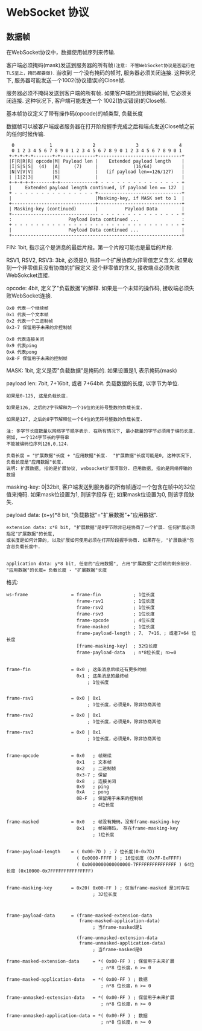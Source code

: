 # WebSocket 协议

## 数据帧

在WebSocket协议中，数据使用帧序列来传输. 

客户端必须掩码(mask)发送到服务器的所有帧`(注意: 不管WebSocket协议是否运行在TLS至上，掩码都要做)`. 当收到
一个没有掩码的帧时, 服务器必须关闭连接. 这种状况下, 服务器可能发送一个1002(协议错误)的Close帧.

服务器必须不掩码发送到客户端的所有帧. 如果客户端检测到掩码的帧, 它必须关闭连接. 这种状况下, 客户端可能发送一个
1002(协议错误)的Close帧.


基本帧协议定义了带有操作码(opcode)的帧类型, 负载长度

数据帧可以被客户端或者服务器在打开阶段握手完成之后和端点发送Close帧之前的任何时候传输.

```
  0             1               2               3               4
  0 1 2 3 4 5 6 7 8 9 0 1 2 3 4 5 6 7 8 9 0 1 2 3 4 5 6 7 8 9 0 1
 +-+-+-+-+-------+-+-------------+-------------------------------+
 |F|R|R|R| opcode|M| Payload len |    Extended payload length    |
 |I|S|S|S|  (4)  |A|     (7)     |             (16/64)           |
 |N|V|V|V|       |S|             |   (if payload len==126/127)   |
 | |1|2|3|       |K|             |                               |
 +-+-+-+-+-------+-+-------------+ - - - - - - - - - - - - - - - +
 |     Extended payload length continued, if payload len == 127  |
 + - - - - - - - - - - - - - - - +-------------------------------+
 |                               |Masking-key, if MASK set to 1  |
 +-------------------------------+-------------------------------+
 | Masking-key (continued)       |          Payload Data         |
 +-------------------------------- - - - - - - - - - - - - - - - +
 :                     Payload Data continued ...                :
 + - - - - - - - - - - - - - - - - - - - - - - - - - - - - - - - +
 |                     Payload Data continued ...                |
 +---------------------------------------------------------------+
```

FIN: 1bit, 指示这个是消息的最后片段。第一个片段可能也是最后的片段.

RSV1, RSV2, RSV3: 3bit, 必须是0, 除非一个扩展协商为非零值定义含义. 如果收到一个非零值且没有协商的扩展定义
这个非零值的含义, 接收端点必须失败WebSokcket连接.

opcode: 4bit, 定义了"负载数据"的解释. 如果是一个未知的操作码, 接收端必须失败WebSocket连接.
```
0x0 代表一个继续帧
0x1 代表一个文本帧
0x2 代表一个二进制帧
0x3-7 保留用于未来的非控制帧

0x8 代表连接关闭
0x9 代表ping
0xA 代表pong
0xB-F 保留用于未来的控制帧
```

MASK: 1bit, 定义是否"负载数据"是掩码的. 如果设置是1, 表示掩码(mask)

payload len: 7bit, 7+16bit, 或者 7+64bit. 负载数据的长度, 以字节为单位. 
```
如果是0-125, 这是负载长度.

如果是126, 之后的2字节解释为一个16位的无符号整数的负载长度.

如果是127, 之后的8字节解释位一个64位的无符号整数的负载长度.

注: 多字节长度数量以网络字节顺序表示. 在所有情况下, 最小数量的字节必须用于编码长度. 例如, 一个124字节长的字符串
不能被编码位序列126,0,124. 

负载长度 = "扩展数据"长度 + "应用数据"长度.  "扩展数据"长度可能是0, 这种状况下, 负载长度是"应用数据"长度.
说明: 扩展数据, 指的是扩展协议, websocket扩展项部分. 应用数据, 指的是网络传输的数据
```

masking-key: 0|32bit, 客户端发送到服务器的所有帧通过一个包含在帧中的32位值来掩码. 如果mask位设置为1, 则该字段存
在; 如果mask位设置为0, 则该字段缺失.


payload data: (x+y)*8 bit, "负载数据"="扩展数据"+"应用数据". 
```
extension data: x*8 bit, "扩展数据"是0字节除非已经协商了一个扩展. 任何扩展必须指定"扩展数据"的长度,
或长度是如何计算的, 以及扩展如何使用必须在打开阶段握手协商. 如果存在, "扩展数据"包含总负载长度中.


application data: y*8 bit, 任意的"应用数据", 占用"扩展数据"之后帧的剩余部分. 
"应用数据"的长度= 负载长度 - "扩展数据"长度
```


格式:
```
ws-frame                = frame-fin            ; 1位长度
                          frame-rsv1           ; 1位长度
                          frame-rsv2           ; 1位长度
                          frame-rsv3           ; 1位长度
                          frame-opcode         ; 4位长度
                          frame-masked         ; 1位长度
                          frame-payload-length ; 7、 7+16、; 或者7+64 位长度
                          [frame-masking-key]  ; 32位长度
                          frame-payload-data   ; n*8位长度; n>=0


frame-fin               = 0x0 ; 这条消息后续还有更多的帧
                          0x1 ; 这条消息的最终帧
                              ; 1位长度


frame-rsv1              = 0x0 | 0x1
                              ; 1位长度，必须是0，除非协商其他

frame-rsv2              = 0x0 | 0x1
                              ; 1位长度，必须是0，除非协商其他

frame-rsv3              = 0x0 | 0x1
                              ; 1位长度，必须是0，除非协商其他


frame-opcode            = 0x0   ; 帧继续
                          0x1   ; 文本帧
                          0x2   ; 二进制帧
                          0x3-7 ; 保留
                          0x8   ; 连接关闭
                          0x9   ; ping
                          0xA   ; pong
                          0B-F  ; 保留用于未来的控制帧 
                                ; 4位长度


frame-masked            = 0x0   ; 帧没有掩码，没有frame-masking-key
                          0x1   ; 帧被掩码， 存在frame-masking-key 
                                ; 1位长度


frame-payload-length    = ( 0x00-7D ) ; 7 位长度(0-0x7D)
                          ( 0x0000-FFFF ) ; 16位长度 (0x7F-0xFFFF)
                          ( 0x0000000000000000-7FFFFFFFFFFFFFFF ) 64位长度 (0x10000-0x7FFFFFFFFFFFFFFF)


frame-masking-key       = 0x20( 0x00-FF ) ; 仅当frame-masked 是1时存在
                                ; 32位长度



frame-payload-data      = (frame-masked-extension-data
                           frame-masked-application-data)
                                ; 当frame-masked是1
                        
                          (frame-unmasked-extension-data
                           frame-unmasked-application-data)
                                ; 当frame-masked是0
                                
frame-masked-extension-data     = *( 0x00-FF ) ; 保留用于未来扩展
                                   ; n*8 位长度，n >= 0

frame-masked-application-data   = *( 0x00-FF ) ; 数据
                                   ; n*8 位长度，n >= 0

frame-unmasked-extension-data   = *( 0x00-FF ) ; 保留用于未来扩展
                                   ; n*8 位长度，n >= 0

frame-unmasked-application-data = *( 0x00-FF ) ; 数据
                                   ; n*8 位长度，n >= 0
```